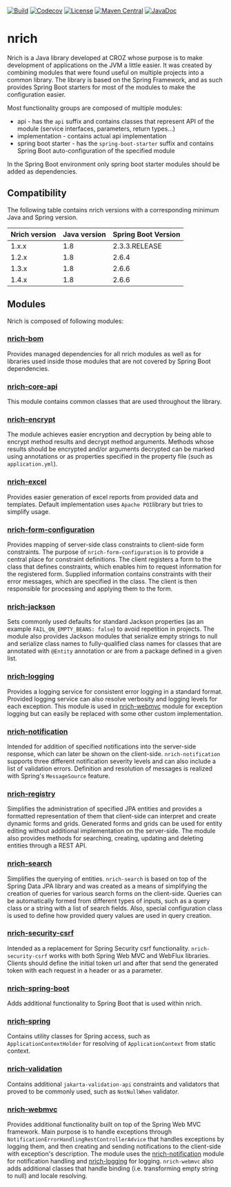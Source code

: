 [![Build](https://github.com/croz-ltd/nrich/actions/workflows/build.yml/badge.svg?branch=master)](https://github.com/croz-ltd/nrich/actions/workflows/build.yml)
[![Codecov](https://codecov.io/gh/croz-ltd/nrich/branch/master/graph/badge.svg)](https://codecov.io/gh/croz-ltd/nrich)
[![License](https://img.shields.io/github/license/croz-ltd/nrich?color=yellow&logo=apache)](https://github.com/croz-ltd/nrich/blob/master/LICENSE)
[![Maven Central](https://maven-badges.herokuapp.com/maven-central/net.croz.nrich/nrich-core-api/badge.svg?color=blue)](https://search.maven.org/search?q=net.croz.nrich)
[![JavaDoc](https://img.shields.io/badge/API%20doc-Javadoc-brightgreen)](https://croz-ltd.github.io/nrich)

# nrich

Nrich is a Java library developed at CROZ whose purpose is to make development of applications on the JVM a little easier.
It was created by combining modules that were found useful on multiple projects into a common library.
The library is based on the Spring Framework, and as such provides Spring Boot starters for most of the modules to make the configuration easier.

Most functionality groups are composed of multiple modules:

- api - has the `api` suffix and contains classes that represent API of the module (service interfaces, parameters, return types...)
- implementation - contains actual api implementation
- spring boot starter - has the `spring-boot-starter` suffix and contains Spring Boot auto-configuration of the specified module

In the Spring Boot environment only spring boot starter modules should be added as dependencies.

## Compatibility

The following table contains nrich versions with a corresponding minimum Java and Spring version.

| Nrich version | Java version | Spring Boot Version |
|---------------|--------------|---------------------|
| 1.x.x         | 1.8          | 2.3.3.RELEASE       |
| 1.2.x         | 1.8          | 2.6.4               |
| 1.3.x         | 1.8          | 2.6.6               |
| 1.4.x         | 1.8          | 2.6.6               |

## Modules

Nrich is composed of following modules:

### [nrich-bom](nrich-bom/README.md)

Provides managed dependencies for all nrich modules as well as for libraries used inside those modules that are not covered by Spring Boot dependencies.

### [nrich-core-api](nrich-core-api/README.md)

This module contains common classes that are used throughout the library.

### [nrich-encrypt](nrich-encrypt/README.md)

The module achieves easier encryption and decryption by being able to encrypt method results and decrypt method arguments.
Methods whose results should be encrypted and/or arguments decrypted can be marked using annotations or as properties specified
in the property file (such as `application.yml`).

### [nrich-excel](nrich-excel/README.md)

Provides easier generation of excel reports from provided data and templates.
Default implementation uses `Apache POI`library but tries to simplify usage.

### [nrich-form-configuration](nrich-form-configuration/README.md)

Provides mapping of server-side class constraints to client-side form constraints.
The purpose of `nrich-form-configuration` is to provide a central place for constraint definitions.
The client registers a form to the class that defines constraints, which enables him to request information for the registered form.
Supplied information contains constraints with their error messages, which are specified in the class.
The client is then responsible for processing and applying them to the form.

### [nrich-jackson](nrich-jackson/README.md)

Sets commonly used defaults for standard Jackson properties (as an example `FAIL_ON_EMPTY_BEANS: false`) to avoid repetition in projects.
The module also provides Jackson modules that serialize empty strings to null and serialize class names to fully-qualified class names for
classes that are annotated with `@Entity` annotation or are from a package defined in a given list.

### [nrich-logging](nrich-logging/README.md)

Provides a logging service for consistent error logging in a standard format.
Provided logging service can also resolve verbosity and logging levels for each exception.
This module is used in [nrich-webmvc](nrich-webmvc/README.md) module for exception logging but can easily be replaced with some other custom implementation.

### [nrich-notification](nrich-notification/README.md)

Intended for addition of specified notifications into the server-side response, which can later be shown on the client-side.
`nrich-notification` supports three different notification severity levels and can also include a list of validation errors.
Definition and resolution of messages is realized with Spring's `MessageSource` feature.

### [nrich-registry](nrich-registry/README.md)

Simplifies the administration of specified JPA entities and provides a formatted representation of them that client-side can interpret and create dynamic forms and grids.
Generated forms and grids can be used for entity editing without additional implementation on the server-side.
The module also provides methods for searching, creating, updating and deleting entities through a REST API.

### [nrich-search](nrich-search/README.md)

Simplifies the querying of entities.
`nrich-search` is based on top of the Spring Data JPA library and was created as a means of simplifying the creation of queries for various search forms on the client-side.
Queries can be automatically formed from different types of inputs, such as a query class or a string with a list of search fields.
Also, special configuration class is used to define how provided query values are used in query creation.

### [nrich-security-csrf](nrich-security-csrf/README.md)

Intended as a replacement for Spring Security csrf functionality.
`nrich-security-csrf` works with both Spring Web MVC and WebFlux libraries.
Clients should define the initial token url and after that send the generated token with each request in a header or as a parameter.

### [nrich-spring-boot](nrich-spring-boot/README.md)

Adds additional functionality to Spring Boot that is used within nrich.

### [nrich-spring](nrich-spring/README.md)

Contains utility classes for Spring access, such as `ApplicationContextHolder` for resolving of `ApplicationContext` from static context.

### [nrich-validation](nrich-validation/README.md)

Contains additional `jakarta-validation-api` constraints and validators that proved to be commonly used, such as `NotNullWhen` validator.

### [nrich-webmvc](nrich-webmvc/README.md)

Provides additional functionality built on top of the Spring Web MVC framework.
Main purpose is to handle exceptions through `NotificationErrorHandlingRestControllerAdvice` that handles exceptions by logging them,
and then creating and sending notifications to the client-side with exception's description.
The module uses the [nrich-notification](nrich-notification/README.md) module for notification handling and [nrich-logging](nrich-logging/README.md) for logging.
`nrich-webmvc` also adds additional classes that handle binding (i.e. transforming empty string to null) and locale resolving.
